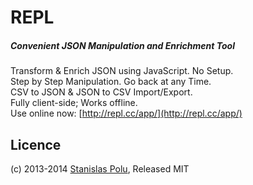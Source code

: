 REPL
====

##### Convenient JSON Manipulation and Enrichment Tool

Transform & Enrich JSON using JavaScript. No Setup.<br>
Step by Step Manipulation. Go back at any Time.<br>
CSV to JSON & JSON to CSV Import/Export.<br>
Fully client-side; Works offline. <br>
Use online now: [http://repl.cc/app/](http://repl.cc/app/)


Licence
-------
(c) 2013-2014 [Stanislas Polu](https://twitter.com/spolu), Released MIT
